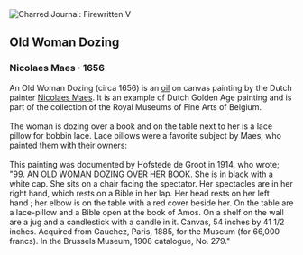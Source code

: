 <div class="artwork-of-the-day">
  <div class="container">
    <div class="img-wrapper">
      <img
        src="https://uploads6.wikiart.org/images/nicolaes-maes/old-woman-dozing-1656.jpg!Large.jpg"
        alt="Charred Journal: Firewritten V" />
    </div>
    <div class="artwork-detail">
      <div class="artwork-origin"> 
        <h2 class="artwork-name">Old Woman Dozing</h2>
        <h3 class="artist">
          Nicolaes Maes
                    ·  1656
        </h3>
      </div>
      <p class="description">
        <span class="artwork-description-text ng-binding" ng-bind-html="viewModel.ArtworkOfTheDay.Description | unsafe">An Old Woman Dozing (circa 1656) is an <a target="_blank" href="/en/paintings-by-media/oil-on-sacking">oil</a> on canvas painting by the Dutch painter <a target="_blank" href="/en/nicolaes-maes">Nicolaes Maes</a>. It is an example of Dutch Golden Age painting and is part of the collection of the Royal Museums of Fine Arts of Belgium.
<br>
<br>The woman is dozing over a book and on the table next to her is a lace pillow for bobbin lace. Lace pillows were a favorite subject by Maes, who painted them with their owners:
<br>
<br>This painting was documented by Hofstede de Groot in 1914, who wrote; "99. AN OLD WOMAN DOZING OVER HER BOOK. She is in black with a white cap. She sits on a chair facing the spectator. Her spectacles are in her right hand, which rests on a Bible in her lap. Her head rests on her left hand&nbsp;; her elbow is on the table with a red cover beside her. On the table are a lace-pillow and a Bible open at the book of Amos. On a shelf on the wall are a jug and a candlestick with a candle in it. Canvas, 54 inches by 41 1/2 inches. Acquired from Gauchez, Paris, 1885, for the Museum (for 66,000 francs). In the Brussels Museum, 1908 catalogue, No. 279."</span>
                        <div class="text-shadow-container" ng-show="showShadow" style=""></div>
      </p>
    </div>
  </div>

</div>

